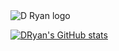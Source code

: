 <img src="https://dryan-com.s3.amazonaws.com/assets/mark.svg" alt="D Ryan logo">

[![DRyan's GitHub stats](https://github-readme-stats.vercel.app/api?username=dryan&theme=dark&show_icons=true)](https://github.com/anuraghazra/github-readme-stats)
